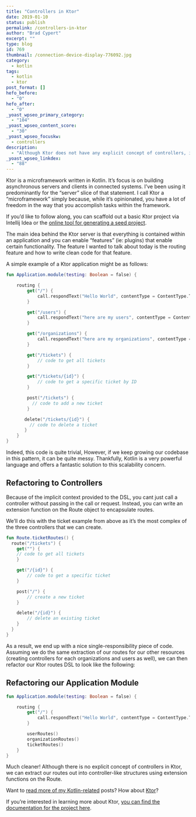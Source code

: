 ```yaml
---
title: "Controllers in Ktor"
date: 2019-01-10
status: publish
permalink: /controllers-in-ktor
author: "Brad Cypert"
excerpt: ""
type: blog
id: 769
thumbnail: /connection-device-display-776092.jpg
category:
  - kotlin
tags:
  - kotlin
  - ktor
post_format: []
hefo_before:
  - "0"
hefo_after:
  - "0"
_yoast_wpseo_primary_category:
  - "104"
_yoast_wpseo_content_score:
  - "30"
_yoast_wpseo_focuskw:
  - controllers
description:
  - "Although Ktor does not have any explicit concept of controllers, it's very easy to refactor your routes to support this pattern."
_yoast_wpseo_linkdex:
  - "88"
---
```


Ktor is a microframework written in Kotlin. It’s focus is on building asynchronous servers and clients in connected systems. I’ve been using it predominantly for the “server” slice of that statement. I call Ktor a “microframework” simply because, while it’s opinionated, you have a lot of freedom in the way that you accomplish tasks within the framework.

If you’d like to follow along, you can scaffold out a basic Ktor project via Intellij Idea or the [online tool for generating a seed project](https://ktor.io/quickstart/generator.html).

The main idea behind the Ktor server is that everything is contained within an application and you can enable “features” (ie: plugins) that enable certain functionality. The feature I wanted to talk about today is the routing feature and how to write clean code for that feature.

A simple example of a Ktor application might be as follows:

```kotlin
fun Application.module(testing: Boolean = false) {

    routing {
        get("/") {
            call.respondText("Hello World", contentType = ContentType.Text.Plain)
        }

        get("/users") {
            call.respondText("here are my users", contentType = ContentType.Text.Plain)
        }

        get("/organizations") {
            call.respondText("here are my organizations", contentType = ContentType.Text.Plain)
        }

        get("/tickets") {
            // code to get all tickets
        }

        get("/tickets/{id}") {
            // code to get a specific ticket by ID
        }

        post("/tickets") {
          // code to add a new ticket
        }

       delete("/tickets/{id}") {
         // code to delete a ticket
       }
    }
}
```

Indeed, this code is quite trivial, However, if we keep growing our codebase in this pattern, it can be quite messy. Thankfully, Kotlin is a very powerful language and offers a fantastic solution to this scalability concern.

## Refactoring to Controllers

Because of the implicit context provided to the DSL, you cant just call a controller without passing in the call or request. Instead, you can write an extension function on the Route object to encapsulate routes.

We’ll do this with the ticket example from above as it’s the most complex of the
three controllers that we can create.

```kotlin
fun Route.ticketRoutes() {
  route("/tickets") {
    get("") {
    // code to get all tickets
    }

    get("/{id}") {
        // code to get a specific ticket
    }

    post("/") {
        // create a new ticket
    }

    delete("/{id}") {
        // delete an existing ticket
    }
  }
}

```

As a result, we end up with a nice single-responsibility piece of code. Assuming we do the same extraction of our routes for our other resources (creating controllers for each organizations and users as well), we can then refactor our Ktor routes DSL to look like the following:

## Refactoring our Application Module

```kotlin
fun Application.module(testing: Boolean = false) {

    routing {
        get("/") {
            call.respondText("Hello World", contentType = ContentType.Text.Plain)
        }

        userRoutes()
        organizationRoutes()
        ticketRoutes()
    }
}
```

Much cleaner! Although there is no explicit concept of controllers in Ktor, we can extract our routes out into controller-like structures using extension functions on the Route.

Want to [read more of my Kotlin-related](http://www.bradcypert.com/tags/kotlin/) posts? How about [Ktor](http://www.bradcypert.com/tags/ktor/)?

If you’re interested in learning more about Ktor, [you can find the documentation for the project here](https://ktor.io/).
